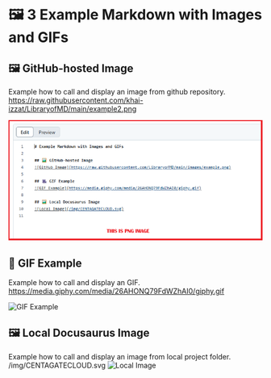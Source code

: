 # 🖼️ 3 Example Markdown with Images and GIFs

## 🖼️ GitHub-hosted Image
Example how to call and display an image from github repository. https://raw.githubusercontent.com/khai-izzat/LibraryofMD/main/example2.png

![GitHub Image](https://raw.githubusercontent.com/khai-izzat/LibraryofMD/main/example2.png)

## 🎥 GIF Example
Example how to call and display an GIF. https://media.giphy.com/media/26AHONQ79FdWZhAI0/giphy.gif

![GIF Example](https://media.giphy.com/media/26AHONQ79FdWZhAI0/giphy.gif)

## 🖼️ Local Docusaurus Image
Example how to call and display an image from local project folder. /img/CENTAGATECLOUD.svg
![Local Image](/img/CENTAGATECLOUD.svg)

